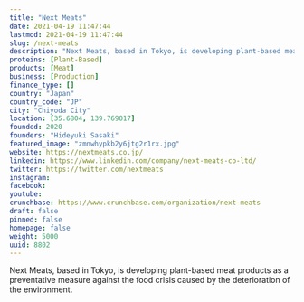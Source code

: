```yaml
---
title: "Next Meats"
date: 2021-04-19 11:47:44
lastmod: 2021-04-19 11:47:44
slug: /next-meats
description: "Next Meats, based in Tokyo, is developing plant-based meat products as a preventative measure against the food crisis caused by the deterioration of the environment."
proteins: [Plant-Based]
products: [Meat]
business: [Production]
finance_type: []
country: "Japan"
country_code: "JP"
city: "Chiyoda City"
location: [35.6804, 139.769017]
founded: 2020
founders: "Hideyuki Sasaki"
featured_image: "zmnwhypkb2y6jtg2r1rx.jpg"
website: https://nextmeats.co.jp/
linkedin: https://www.linkedin.com/company/next-meats-co-ltd/
twitter: https://twitter.com/nextmeats
instagram: 
facebook: 
youtube: 
crunchbase: https://www.crunchbase.com/organization/next-meats
draft: false
pinned: false
homepage: false
weight: 5000
uuid: 8802
---
```

Next Meats, based in Tokyo, is developing plant-based meat products as a preventative measure against the food crisis caused by the deterioration of the environment.
